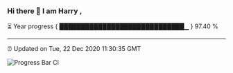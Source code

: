 ### Hi there 👋 I am Harry , 

⏳ Year progress { █████████████████████████████▁ } 97.40 %

---

⏰ Updated on Tue, 22 Dec 2020 11:30:35 GMT

![Progress Bar CI](https://github.com/duykhang68/duykhang68/workflows/Progress%20Bar%20CI/badge.svg)
